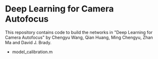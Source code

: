 # Deep Learning for Camera Autofocus
This repository contains code to build the networks in "Deep Learning for Camera Autofocus" by Chengyu Wang, Qian Huang, Ming Chengyu, Zhan Ma and David J. Brady.

* model_calibration.m
